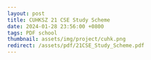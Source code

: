 ```yaml
---
layout: post
title: CUHKSZ 21 CSE Study Scheme
date: 2024-01-28 23:56:00 +0800
tags: PDF school
thumbnail: assets/img/project/cuhk.png
redirect: /assets/pdf/21CSE_Study_Scheme.pdf
---
```

